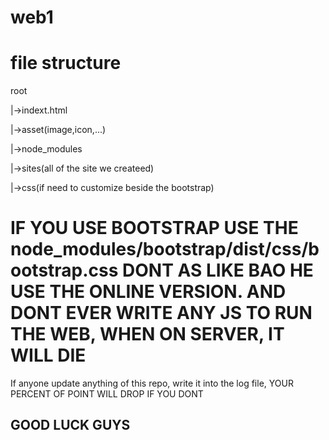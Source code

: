 # web1

<h1>file structure</h1>
<p>root</p>
  <p>|->indext.html</p>
  <p>|->asset(image,icon,...)</p>
  <p>|->node_modules</p>
  <p>|->sites(all of the site we createed)</p>
  <p>|->css(if need to customize beside the bootstrap)</p>

  <h1>IF YOU USE BOOTSTRAP USE THE node_modules/bootstrap/dist/css/bootstrap.css DONT AS LIKE BAO HE USE THE ONLINE VERSION. AND DONT EVER WRITE ANY JS TO RUN THE WEB, WHEN ON SERVER, IT WILL DIE</h1>
  <p>If anyone update anything of this repo, write it into the log file, YOUR PERCENT OF POINT WILL DROP IF YOU DONT</p>
  <h2>GOOD LUCK GUYS</h2>

